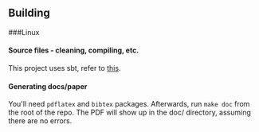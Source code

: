 ## Building

###Linux

#### Source files - cleaning, compiling, etc.
This project uses sbt, refer to [this](https://github.com/harrah/xsbt/wiki/Getting-Started-Running).

#### Generating docs/paper
You'll need `pdflatex` and `bibtex` packages.  Afterwards, run `make doc` from the root of the repo.
The PDF will show up in the doc/ directory, assuming there are no errors.
